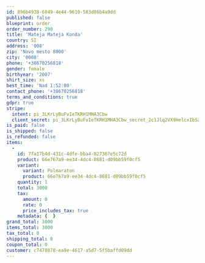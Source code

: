 ```yaml
---
id: 896b4938-6849-4e44-9610-583d86b4a9dd
published: false
blueprint: order
order_number: 290
title: 'Mateja Mateja Konda'
country: SI
address: '008'
zip: 'Novo mesto 8000'
city: '0008'
phone: '+38670256818'
gender: female
birthyear: '2007'
shirt_size: xs
best_time: 'Nad 1:52:00'
contact_phone: '+38670256818'
terms_and_conditions: true
gdpr: true
stripe:
  intent: pi_3LKrLyBuFvIeTKRH1MHA3Cbw
  client_secret: pi_3LKrLyBuFvIeTKRH1MHA3Cbw_secret_2c1Jlq2VX9HelcxIbSahhAFnJ
is_paid: false
is_shipped: false
is_refunded: false
items:
  -
    id: 7fa17b4d-431c-4dfe-bba4-827367e5c72d
    product: 66e767a9-ee34-4dc4-8681-d09bb59f0cf5
    variant:
      variant: Polmaraton
      product: 66e767a9-ee34-4dc4-8681-d09bb59f0cf5
    quantity: 1
    total: 3000
    tax:
      amount: 0
      rate: 0
      price_includes_tax: true
    metadata: {  }
grand_total: 3000
items_total: 3000
tax_total: 0
shipping_total: 0
coupon_total: 0
customer: c7478878-ea9e-4617-a5d7-5f5baffd09dd
---
```

